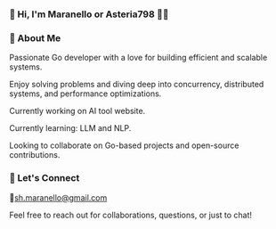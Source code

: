 ### 👋 Hi, I'm Maranello or Asteria798 👨‍💻

### 🚀 About Me
Passionate Go developer with a love for building efficient and scalable systems.

Enjoy solving problems and diving deep into concurrency, distributed systems, and performance optimizations.

Currently working on AI tool website.

Currently learning: LLM and NLP.

Looking to collaborate on Go-based projects and open-source contributions.

### 💬 Let's Connect
📧sh.maranello@gmail.com

Feel free to reach out for collaborations, questions, or just to chat!
